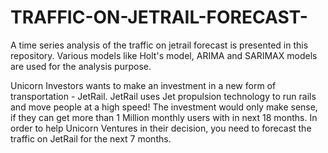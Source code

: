 # TRAFFIC-ON-JETRAIL-FORECAST-
A time series analysis of the traffic on jetrail forecast is presented in this repository. Various models like Holt's model, ARIMA and SARIMAX models are used for the analysis purpose.

Unicorn Investors wants to make an investment in a new form of transportation - JetRail. JetRail uses Jet propulsion technology to run rails and move people at a high speed! The investment would only make sense, if they can get more than 1 Million monthly users with in next 18 months. In order to help Unicorn Ventures in their decision, you need to forecast the traffic on JetRail for the next 7 months.
